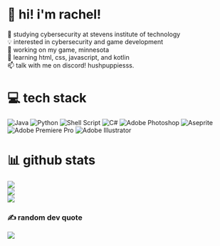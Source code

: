 # 💫 hi! i'm rachel!
🏫 studying cybersecurity at stevens institute of technology<br>💡 interested in cybersecurity and game development<br>💭 working on my game, minnesota<br>🌱 learning html, css, javascript, and kotlin<br>📫 talk with me on discord! hushpuppiesss.


# 💻 tech stack
![Java](https://img.shields.io/badge/java-%23ED8B00.svg?style=for-the-badge&logo=openjdk&logoColor=white) ![Python](https://img.shields.io/badge/python-3670A0?style=for-the-badge&logo=python&logoColor=ffdd54) ![Shell Script](https://img.shields.io/badge/shell_script-%23121011.svg?style=for-the-badge&logo=gnu-bash&logoColor=white) ![C#](https://img.shields.io/badge/c%23-%23239120.svg?style=for-the-badge&logo=csharp&logoColor=white) ![Adobe Photoshop](https://img.shields.io/badge/adobe%20photoshop-%2331A8FF.svg?style=for-the-badge&logo=adobe%20photoshop&logoColor=white) ![Aseprite](https://img.shields.io/badge/Aseprite-FFFFFF?style=for-the-badge&logo=Aseprite&logoColor=#7D929E) ![Adobe Premiere Pro](https://img.shields.io/badge/Adobe%20Premiere%20Pro-9999FF.svg?style=for-the-badge&logo=Adobe%20Premiere%20Pro&logoColor=white) ![Adobe Illustrator](https://img.shields.io/badge/adobe%20illustrator-%23FF9A00.svg?style=for-the-badge&logo=adobe%20illustrator&logoColor=white)
# 📊 github stats
![](https://github-readme-stats.vercel.app/api?username=hushpuppiesss&theme=gruvbox&hide_border=true&include_all_commits=false&count_private=false)<br/>
![](https://github-readme-streak-stats.herokuapp.com/?user=hushpuppiesss&theme=gruvbox&hide_border=true)<br/>
![](https://github-readme-stats.vercel.app/api/top-langs/?username=hushpuppiesss&theme=gruvbox&hide_border=true&include_all_commits=false&count_private=false&layout=compact)

### ✍️ random dev quote
![](https://quotes-github-readme.vercel.app/api?type=horizontal&theme=gruvbox)

<!-- Proudly created with GPRM ( https://gprm.itsvg.in ) -->
